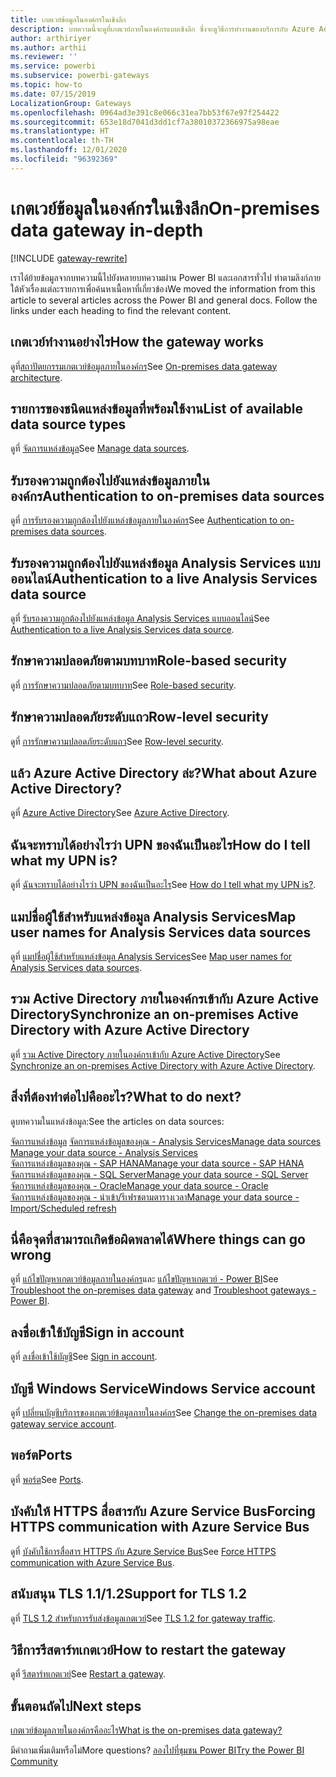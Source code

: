 ```yaml
---
title: เกตเวย์ข้อมูลในองค์กรในเชิงลึก
description: บทความนี้จะดูที่เกตเวย์ภายในองค์กรแบบเชิงลึก ซึ่งจะดูวิธีการทำงานของบริการกับ Azure Active Directory และ Active Directory ภายในเครื่องของคุณเมื่อทำงานกับ Analysis Services
author: arthiriyer
ms.author: arthii
ms.reviewer: ''
ms.service: powerbi
ms.subservice: powerbi-gateways
ms.topic: how-to
ms.date: 07/15/2019
LocalizationGroup: Gateways
ms.openlocfilehash: 0964ad3e391c8e066c31ea7bb53f67e97f254422
ms.sourcegitcommit: 653e18d7041d3dd1cf7a38010372366975a98eae
ms.translationtype: HT
ms.contentlocale: th-TH
ms.lasthandoff: 12/01/2020
ms.locfileid: "96392369"
---
```

# <a name="on-premises-data-gateway-in-depth"></a><span data-ttu-id="4b95c-104">เกตเวย์ข้อมูลในองค์กรในเชิงลึก</span><span class="sxs-lookup"><span data-stu-id="4b95c-104">On-premises data gateway in-depth</span></span>

[!INCLUDE [gateway-rewrite](../includes/gateway-rewrite.md)]

<span data-ttu-id="4b95c-105">เราได้ย้ายข้อมูลจากบทความนี้ไปยังหลายบทความผ่าน Power BI และเอกสารทั่วไป ทำตามลิงก์ภายใต้หัวเรื่องแต่ละรายการเพื่อค้นหาเนื้อหาที่เกี่ยวข้อง</span><span class="sxs-lookup"><span data-stu-id="4b95c-105">We moved the information from this article to several articles across the Power BI and general docs. Follow the links under each heading to find the relevant content.</span></span>

## <a name="how-the-gateway-works"></a><span data-ttu-id="4b95c-106">เกตเวย์ทำงานอย่างไร</span><span class="sxs-lookup"><span data-stu-id="4b95c-106">How the gateway works</span></span>

<span data-ttu-id="4b95c-107">ดูที่[สถาปัตยกรรมเกตเวย์ข้อมูลภายในองค์กร](/data-integration/gateway/service-gateway-onprem-indepth)</span><span class="sxs-lookup"><span data-stu-id="4b95c-107">See [On-premises data gateway architecture](/data-integration/gateway/service-gateway-onprem-indepth).</span></span>

## <a name="list-of-available-data-source-types"></a><span data-ttu-id="4b95c-108">รายการของชนิดแหล่งข้อมูลที่พร้อมใช้งาน</span><span class="sxs-lookup"><span data-stu-id="4b95c-108">List of available data source types</span></span>

<span data-ttu-id="4b95c-109">ดูที่ [จัดการแหล่งข้อมูล](service-gateway-data-sources.md)</span><span class="sxs-lookup"><span data-stu-id="4b95c-109">See [Manage data sources](service-gateway-data-sources.md).</span></span>

## <a name="authentication-to-on-premises-data-sources"></a><span data-ttu-id="4b95c-110">รับรองความถูกต้องไปยังแหล่งข้อมูลภายในองค์กร</span><span class="sxs-lookup"><span data-stu-id="4b95c-110">Authentication to on-premises data sources</span></span>

<span data-ttu-id="4b95c-111">ดูที่ [การรับรองความถูกต้องไปยังแหล่งข้อมูลภายในองค์กร](/data-integration/gateway/service-gateway-onprem-indepth#authentication-to-on-premises-data-sources)</span><span class="sxs-lookup"><span data-stu-id="4b95c-111">See [Authentication to on-premises data sources](/data-integration/gateway/service-gateway-onprem-indepth#authentication-to-on-premises-data-sources).</span></span>

## <a name="authentication-to-a-live-analysis-services-data-source"></a><span data-ttu-id="4b95c-112">รับรองความถูกต้องไปยังแหล่งข้อมูล Analysis Services แบบออนไลน์</span><span class="sxs-lookup"><span data-stu-id="4b95c-112">Authentication to a live Analysis Services data source</span></span>

<span data-ttu-id="4b95c-113">ดูที่ [รับรองความถูกต้องไปยังแหล่งข้อมูล Analysis Services แบบออนไลน์](service-gateway-enterprise-manage-ssas.md#authentication-to-a-live-analysis-services-data-source)</span><span class="sxs-lookup"><span data-stu-id="4b95c-113">See [Authentication to a live Analysis Services data source](service-gateway-enterprise-manage-ssas.md#authentication-to-a-live-analysis-services-data-source).</span></span>

## <a name="role-based-security"></a><span data-ttu-id="4b95c-114">รักษาความปลอดภัยตามบทบาท</span><span class="sxs-lookup"><span data-stu-id="4b95c-114">Role-based security</span></span>

<span data-ttu-id="4b95c-115">ดูที่ [การรักษาความปลอดภัยตามบทบาท](service-gateway-enterprise-manage-ssas.md#role-based-security)</span><span class="sxs-lookup"><span data-stu-id="4b95c-115">See [Role-based security](service-gateway-enterprise-manage-ssas.md#role-based-security).</span></span>

## <a name="row-level-security"></a><span data-ttu-id="4b95c-116">รักษาความปลอดภัยระดับแถว</span><span class="sxs-lookup"><span data-stu-id="4b95c-116">Row-level security</span></span>

<span data-ttu-id="4b95c-117">ดูที่ [การรักษาความปลอดภัยระดับแถว](service-gateway-enterprise-manage-ssas.md#row-level-security)</span><span class="sxs-lookup"><span data-stu-id="4b95c-117">See [Row-level security](service-gateway-enterprise-manage-ssas.md#row-level-security).</span></span>

## <a name="what-about-azure-active-directory"></a><span data-ttu-id="4b95c-118">แล้ว Azure Active Directory ล่ะ?</span><span class="sxs-lookup"><span data-stu-id="4b95c-118">What about Azure Active Directory?</span></span>

<span data-ttu-id="4b95c-119">ดูที่ [Azure Active Directory](/data-integration/gateway/service-gateway-onprem-indepth#azure-active-directory)</span><span class="sxs-lookup"><span data-stu-id="4b95c-119">See [Azure Active Directory](/data-integration/gateway/service-gateway-onprem-indepth#azure-active-directory).</span></span>

## <a name="how-do-i-tell-what-my-upn-is"></a><span data-ttu-id="4b95c-120">ฉันจะทราบได้อย่างไรว่า UPN ของฉันเป็นอะไร</span><span class="sxs-lookup"><span data-stu-id="4b95c-120">How do I tell what my UPN is?</span></span>

<span data-ttu-id="4b95c-121">ดูที่ [ฉันจะทราบได้อย่างไรว่า UPN ของฉันเป็นอะไร](/data-integration/gateway/service-gateway-onprem-indepth#how-do-i-tell-what-my-upn-is)</span><span class="sxs-lookup"><span data-stu-id="4b95c-121">See [How do I tell what my UPN is?](/data-integration/gateway/service-gateway-onprem-indepth#how-do-i-tell-what-my-upn-is).</span></span>

## <a name="map-user-names-for-analysis-services-data-sources"></a><span data-ttu-id="4b95c-122">แมปชื่อผู้ใช้สำหรับแหล่งข้อมูล Analysis Services</span><span class="sxs-lookup"><span data-stu-id="4b95c-122">Map user names for Analysis Services data sources</span></span>

<span data-ttu-id="4b95c-123">ดูที่ [แมปชื่อผู้ใช้สำหรับแหล่งข้อมูล Analysis Services](service-gateway-enterprise-manage-ssas.md#map-user-names-for-analysis-services-data-sources)</span><span class="sxs-lookup"><span data-stu-id="4b95c-123">See [Map user names for Analysis Services data sources](service-gateway-enterprise-manage-ssas.md#map-user-names-for-analysis-services-data-sources).</span></span>

## <a name="synchronize-an-on-premises-active-directory-with-azure-active-directory"></a><span data-ttu-id="4b95c-124">รวม Active Directory ภายในองค์กรเข้ากับ Azure Active Directory</span><span class="sxs-lookup"><span data-stu-id="4b95c-124">Synchronize an on-premises Active Directory with Azure Active Directory</span></span>

<span data-ttu-id="4b95c-125">ดูที่ [รวม Active Directory ภายในองค์กรเข้ากับ Azure Active Directory](/data-integration/gateway/service-gateway-onprem-indepth#synchronize-an-on-premises-active-directory-with-azure-active-directory)</span><span class="sxs-lookup"><span data-stu-id="4b95c-125">See [Synchronize an on-premises Active Directory with Azure Active Directory](/data-integration/gateway/service-gateway-onprem-indepth#synchronize-an-on-premises-active-directory-with-azure-active-directory).</span></span>

## <a name="what-to-do-next"></a><span data-ttu-id="4b95c-126">สิ่งที่ต้องทำต่อไปคืออะไร?</span><span class="sxs-lookup"><span data-stu-id="4b95c-126">What to do next?</span></span>

<span data-ttu-id="4b95c-127">ดูบทความในแหล่งข้อมูล:</span><span class="sxs-lookup"><span data-stu-id="4b95c-127">See the articles on data sources:</span></span>

<span data-ttu-id="4b95c-128">[จัดการแหล่งข้อมูล](service-gateway-data-sources.md)
[จัดการแหล่งข้อมูลของคุณ - Analysis Services](service-gateway-enterprise-manage-ssas.md)</span><span class="sxs-lookup"><span data-stu-id="4b95c-128">[Manage data sources](service-gateway-data-sources.md)
[Manage your data source - Analysis Services](service-gateway-enterprise-manage-ssas.md)</span></span>  
[<span data-ttu-id="4b95c-129">จัดการแหล่งข้อมูลของคุณ - SAP HANA</span><span class="sxs-lookup"><span data-stu-id="4b95c-129">Manage your data source - SAP HANA</span></span>](service-gateway-enterprise-manage-sap.md)  
[<span data-ttu-id="4b95c-130">จัดการแหล่งข้อมูลของคุณ - SQL Server</span><span class="sxs-lookup"><span data-stu-id="4b95c-130">Manage your data source - SQL Server</span></span>](service-gateway-enterprise-manage-sql.md)  
[<span data-ttu-id="4b95c-131">จัดการแหล่งข้อมูลของคุณ - Oracle</span><span class="sxs-lookup"><span data-stu-id="4b95c-131">Manage your data source - Oracle</span></span>](service-gateway-onprem-manage-oracle.md)  
[<span data-ttu-id="4b95c-132">จัดการแหล่งข้อมูลของคุณ - นำเข้า/รีเฟรชตามตารางเวลา</span><span class="sxs-lookup"><span data-stu-id="4b95c-132">Manage your data source - Import/Scheduled refresh</span></span>](service-gateway-enterprise-manage-scheduled-refresh.md)  

## <a name="where-things-can-go-wrong"></a><span data-ttu-id="4b95c-133">นี่คือจุดที่สามารถเกิดข้อผิดพลาดได้</span><span class="sxs-lookup"><span data-stu-id="4b95c-133">Where things can go wrong</span></span>

<span data-ttu-id="4b95c-134">ดูที่ [แก้ไขปัญหาเกตเวย์ข้อมูลภายในองค์กร](/data-integration/gateway/service-gateway-tshoot)และ [แก้ไขปัญหาเกตเวย์ - Power BI](service-gateway-onprem-tshoot.md)</span><span class="sxs-lookup"><span data-stu-id="4b95c-134">See [Troubleshoot the on-premises data gateway](/data-integration/gateway/service-gateway-tshoot) and [Troubleshoot gateways - Power BI](service-gateway-onprem-tshoot.md).</span></span>

## <a name="sign-in-account"></a><span data-ttu-id="4b95c-135">ลงชื่อเข้าใช้บัญชี</span><span class="sxs-lookup"><span data-stu-id="4b95c-135">Sign in account</span></span>

<span data-ttu-id="4b95c-136">ดูที่ [ลงชื่อเข้าใช้บัญชี](/data-integration/gateway/service-gateway-onprem-indepth#sign-in-account)</span><span class="sxs-lookup"><span data-stu-id="4b95c-136">See [Sign in account](/data-integration/gateway/service-gateway-onprem-indepth#sign-in-account).</span></span>

## <a name="windows-service-account"></a><span data-ttu-id="4b95c-137">บัญชี Windows Service</span><span class="sxs-lookup"><span data-stu-id="4b95c-137">Windows Service account</span></span>

<span data-ttu-id="4b95c-138">ดูที่ [เปลี่ยนบัญชีบริการของเกตเวย์ข้อมูลภายในองค์กร](/data-integration/gateway/service-gateway-service-account)</span><span class="sxs-lookup"><span data-stu-id="4b95c-138">See [Change the on-premises data gateway service account](/data-integration/gateway/service-gateway-service-account).</span></span>

## <a name="ports"></a><span data-ttu-id="4b95c-139">พอร์ต</span><span class="sxs-lookup"><span data-stu-id="4b95c-139">Ports</span></span>

<span data-ttu-id="4b95c-140">ดูที่ [พอร์ต](/data-integration/gateway/service-gateway-communication#ports)</span><span class="sxs-lookup"><span data-stu-id="4b95c-140">See [Ports](/data-integration/gateway/service-gateway-communication#ports).</span></span>

## <a name="forcing-https-communication-with-azure-service-bus"></a><span data-ttu-id="4b95c-141">บังคับให้ HTTPS สื่อสารกับ Azure Service Bus</span><span class="sxs-lookup"><span data-stu-id="4b95c-141">Forcing HTTPS communication with Azure Service Bus</span></span>

<span data-ttu-id="4b95c-142">ดูที่ [บังคับใช้การสื่อสาร HTTPS กับ Azure Service Bus](/data-integration/gateway/service-gateway-communication#force-https-communication-with-azure-service-bus)</span><span class="sxs-lookup"><span data-stu-id="4b95c-142">See [Force HTTPS communication with Azure Service Bus](/data-integration/gateway/service-gateway-communication#force-https-communication-with-azure-service-bus).</span></span>

## <a name="support-for-tls-12"></a><span data-ttu-id="4b95c-143">สนับสนุน TLS 1.1/1.2</span><span class="sxs-lookup"><span data-stu-id="4b95c-143">Support for TLS 1.2</span></span>

<span data-ttu-id="4b95c-144">ดูที่ [TLS 1.2 สำหรับการรับส่งข้อมูลเกตเวย์](/data-integration/gateway/service-gateway-communication#tls-12-for-gateway-traffic)</span><span class="sxs-lookup"><span data-stu-id="4b95c-144">See [TLS 1.2 for gateway traffic](/data-integration/gateway/service-gateway-communication#tls-12-for-gateway-traffic).</span></span>

## <a name="how-to-restart-the-gateway"></a><span data-ttu-id="4b95c-145">วิธีการรีสตาร์ทเกตเวย์</span><span class="sxs-lookup"><span data-stu-id="4b95c-145">How to restart the gateway</span></span>

<span data-ttu-id="4b95c-146">ดูที่ [รีสตาร์ทเกตเวย์](/data-integration/gateway/service-gateway-restart)</span><span class="sxs-lookup"><span data-stu-id="4b95c-146">See [Restart a gateway](/data-integration/gateway/service-gateway-restart).</span></span>

## <a name="next-steps"></a><span data-ttu-id="4b95c-147">ขั้นตอนถัดไป</span><span class="sxs-lookup"><span data-stu-id="4b95c-147">Next steps</span></span>

[<span data-ttu-id="4b95c-148">เกตเวย์ข้อมูลภายในองค์กรคืออะไร</span><span class="sxs-lookup"><span data-stu-id="4b95c-148">What is the on-premises data gateway?</span></span>](service-gateway-onprem.md)

<span data-ttu-id="4b95c-149">มีคำถามเพิ่มเติมหรือไม่</span><span class="sxs-lookup"><span data-stu-id="4b95c-149">More questions?</span></span> [<span data-ttu-id="4b95c-150">ลองไปที่ชุมชน Power BI</span><span class="sxs-lookup"><span data-stu-id="4b95c-150">Try the Power BI Community</span></span>](https://community.powerbi.com/)